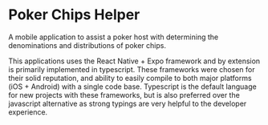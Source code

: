 # Poker Chips Helper
A mobile application to assist a poker host with determining the denominations and distributions of poker chips.

This applications uses the React Native + Expo framework and by extension is primarily implemented in typescript. These frameworks were chosen for their solid reputation, and ability to easily compile to both major platforms (iOS + Android) with a single code base. Typescript is the default language for new projects with these frameworks, but is also preferred over the javascript alternative as strong typings are very helpful to the developer experience. 
